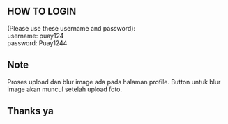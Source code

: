 ## HOW TO LOGIN 
(Please use these username and password):<br>username: puay124<br>password: Puay1244<br>

## Note
Proses upload dan blur image ada pada halaman profile. Button untuk blur image akan muncul setelah upload foto.

## Thanks ya